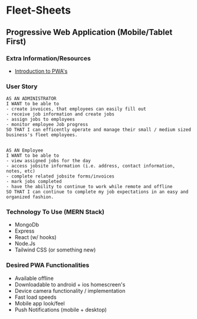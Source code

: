 # Fleet-Sheets
## Progressive Web Application (Mobile/Tablet First)

### Extra Information/Resources
* [Introduction to PWA's](https://developer.mozilla.org/en-US/docs/Web/Progressive_web_apps/Introduction)

### User Story
    AS AN ADMINISTRATOR
    I WANT to be able to  
    - create invoices, that employees can easily fill out
    - receive job information and create jobs
    - assign jobs to employees
    - monitor employee Job progress
    SO THAT I can efficently operate and manage their small / medium sized business's fleet employees.


    AS AN Employee
    I WANT to be able to 
    - view assigned jobs for the day
    - access jobsite information (i.e. address, contact information, notes, etc)
    - complete related jobsite forms/invoices 
    - mark jobs completed
    - have the ability to continue to work while remote and offline
    SO THAT I can continue to complete my job expectations in an easy and organized fashion.

### Technology To Use (MERN Stack)
* MongoDb
* Express
* React (w/ hooks)
* Node.Js
* Tailwind CSS (or something new)

### Desired PWA Functionalities 
* Available offline
* Downloadable to android + ios homescreen's
* Device camera functionality / implementation
* Fast load speeds
* Mobile app look/feel
* Push Notifications (mobile + desktop)
